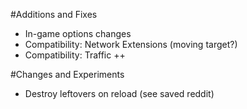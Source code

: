 #Additions and Fixes

- In-game options changes
- Compatibility: Network Extensions (moving target?)
- Compatibility: Traffic ++

#Changes and Experiments

- Destroy leftovers on reload (see saved reddit)
